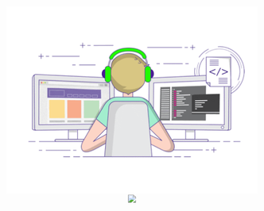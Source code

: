 <p align="center">
  <img align="center" src="developer.gif"/>
<img align="center" src="https://github-profile-trophy.vercel.app/?username=smoke&title=MultipleLang,Star,Follower,Commit,Issue" style="max-width:100%;">
</p>
